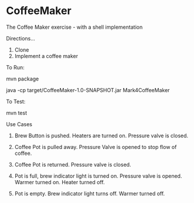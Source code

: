 CoffeeMaker
===========

The Coffee Maker exercise - with a shell implementation


Directions...

1. Clone
2. Implement a coffee maker

To Run:

mvn package

java -cp target/CoffeeMaker-1.0-SNAPSHOT.jar Mark4CoffeeMaker

To Test:

mvn test

Use Cases

1. Brew Button is pushed. Heaters are turned on. Pressure valve is closed.


2. Coffee Pot is pulled away. Pressure Valve is opened to stop flow of coffee.


3. Coffee Pot is returned. Pressure valve is closed.


4. Pot is full, brew indicator light is turned on. Pressure valve is opened. Warmer turned on. Heater turned off.


5. Pot is empty. Brew indicator light turns off. Warmer turned off.
